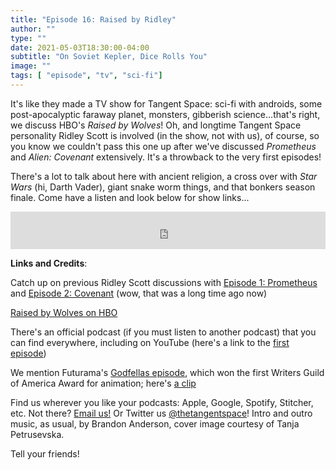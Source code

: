 ```yaml
---
title: "Episode 16: Raised by Ridley"
author: ""
type: ""
date: 2021-05-03T18:30:00-04:00
subtitle: "On Soviet Kepler, Dice Rolls You"
image: ""
tags: [ "episode", "tv", "sci-fi"]
---
```


It's like they made a TV show for Tangent Space: sci-fi with androids, some post-apocalyptic faraway planet, monsters, gibberish science...that's right, we discuss HBO's *Raised by Wolves*! Oh, and longtime Tangent Space personality Ridley Scott is involved (in the show, not with us), of course, so you know we couldn't pass this one up after we've discussed *Prometheus* and *Alien: Covenant* extensively. It's a throwback to the very first episodes!

There's a lot to talk about here with ancient religion, a cross over with *Star Wars* (hi, Darth Vader), giant snake worm things, and that bonkers season finale. Come have a listen and look below for show links...

<p>
<iframe src="https://pinecast.com/player/cfe5a7ec-8bac-445b-afec-316111fa4ffa?theme=minimal" seamless height="60" style="border:0" class="pinecast-embed" frameborder="0" width="100%"></iframe>

<!--more-->

**Links and Credits**:

Catch up on previous Ridley Scott discussions with [Episode 1: Prometheus](https://tangentspacepodcast.com/post/2017-05-26-episode_01_prometheus/) and [Episode 2: Covenant](https://tangentspacepodcast.com/post/2017-06-11-episode_02_covenant/) (wow, that was a long time ago now)

[Raised by Wolves on HBO](https://www.hbomax.com/series/urn:hbo:series:GX0WFcAlf5r5cuAEAAADu)

There's an official podcast (if you must listen to another podcast) that you can find everywhere, including on YouTube (here's a link to the [first episode](https://www.youtube.com/watch?v=rhcFEujZGTU))

We mention Futurama's [Godfellas episode](https://en.wikipedia.org/wiki/Godfellas), which won the first Writers Guild of America Award for animation; here's [a clip](https://www.youtube.com/watch?v=EL7e05pClKM)

Find us wherever you like your podcasts: Apple, Google, Spotify, Stitcher, etc. Not there? [Email us!](mailto:tangentspace@protonmail.com) Or Twitter us [@thetangentspace](https://twitter.com/thetangentspace)! Intro and outro music, as usual, by Brandon Anderson, cover image courtesy of Tanja Petrusevska.

Tell your friends!
